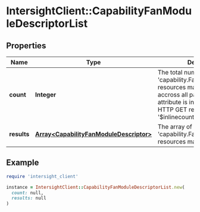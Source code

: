 # IntersightClient::CapabilityFanModuleDescriptorList

## Properties

| Name | Type | Description | Notes |
| ---- | ---- | ----------- | ----- |
| **count** | **Integer** | The total number of &#39;capability.FanModuleDescriptor&#39; resources matching the request, accross all pages. The &#39;Count&#39; attribute is included when the HTTP GET request includes the &#39;$inlinecount&#39; parameter. | [optional] |
| **results** | [**Array&lt;CapabilityFanModuleDescriptor&gt;**](CapabilityFanModuleDescriptor.md) | The array of &#39;capability.FanModuleDescriptor&#39; resources matching the request. | [optional] |

## Example

```ruby
require 'intersight_client'

instance = IntersightClient::CapabilityFanModuleDescriptorList.new(
  count: null,
  results: null
)
```

